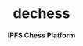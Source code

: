 <h1 align="center">dechess</h1>

<div align="center">
  <strong>IPFS Chess Platform</strong>
</div>
